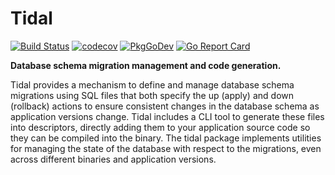 # Tidal

[![Build Status](https://travis-ci.com/rotationalio/tidal.svg?branch=master)](https://travis-ci.com/rotationalio/tidal)
[![codecov](https://codecov.io/gh/rotationalio/tidal/branch/master/graph/badge.svg)](https://codecov.io/gh/rotationalio/tidal)
[![PkgGoDev](https://pkg.go.dev/badge/github.com/rotationalio/tidal)](https://pkg.go.dev/github.com/rotationalio/tidal)
[![Go Report Card](https://goreportcard.com/badge/github.com/rotationalio/tidal)](https://goreportcard.com/report/github.com/rotationalio/tidal)

**Database schema migration management and code generation.**

Tidal provides a mechanism to define and manage database schema migrations using SQL files that both specify the up (apply) and down (rollback) actions to ensure consistent changes in the database schema as application versions change. Tidal includes a CLI tool to generate these files into descriptors, directly adding them to your application source code so they can be compiled into the binary. The tidal package implements utilities for managing the state of the database with respect to the migrations, even across different binaries and application versions.
